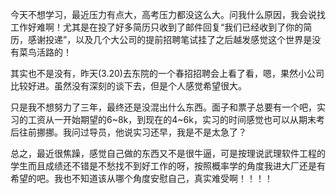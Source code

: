 今天不想学习，最近压力有点大，高考压力都没这么大。问我什么原因，我会说找工作好难啊！尤其是在投了好多简历只收到了邮件回复“我们已经收到了你的简历，感谢投递”，以及几个大公司的提前招聘笔试挂了之后越发感觉这个世界是没有菜鸟活路的！

其实也不是没有，昨天(3.20)去东院的一个春招招聘会上看了看，嗯，果然小公司比较好进。虽然没有深刻的谈下去，但是个人感觉希望很大。

只是我不想努力了三年，最终还是没混出什么东西。面子和票子总要有一个吧，实习的工资从一开始期望的6~8k，到现在的4~6k，实习的时间感觉也可以从期末考后往前挪挪。我问过导员，他说实习还早，我是不是太急了？

总之，最近很焦躁，感觉自己做的东西又不是很牛逼，可是按理说武理软件工程的学生而且成绩还不错是不愁找不到好工作的呀，按照概率学的角度我进大厂还是有希望的吧。我也不知道该从哪个角度安慰自己，真实难受啊！！！！
